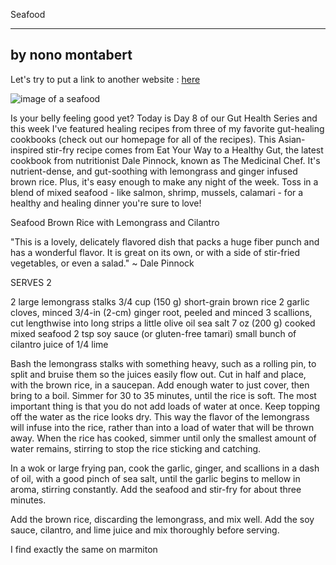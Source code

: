Seafood

-------------------
by nono montabert
-------------------

Let's try to put a link to another website : [here](http://www.foodista.com/blog/2018/02/22/gut-health-week-seafood-brown-rice-with-lemongrass-and-cilantro)

![image of a seafood](http://www.mgc-prevention.fr/wp-content/uploads/2016/05/produits_de_la_mer_377020081.jpg)

Is your belly feeling good yet? Today is Day 8 of our Gut Health Series and this week I've featured healing recipes from three of my favorite gut-healing cookbooks (check out our homepage for all of the recipes). This Asian-inspired stir-fry recipe comes from Eat Your Way to a Healthy Gut, the latest cookbook from nutritionist Dale Pinnock, known as The Medicinal Chef. It's nutrient-dense, and gut-soothing with lemongrass and ginger infused brown rice. Plus, it's easy enough to make any night of the week. Toss in a blend of mixed seafood - like salmon, shrimp, mussels, calamari - for a healthy and healing dinner you're sure to love!

Seafood Brown Rice with Lemongrass and Cilantro

"This is a lovely, delicately flavored dish that packs a huge fiber punch and has a wonderful flavor. It is great on its own, or with a side of stir-fried vegetables, or even a salad." ~ Dale Pinnock

SERVES 2

2 large lemongrass stalks
3/4 cup (150 g) short-grain brown rice
2 garlic cloves, minced
3/4-in (2-cm) ginger root, peeled and minced
3 scallions, cut lengthwise into long strips
a little olive oil
sea salt
7 oz (200 g) cooked mixed seafood
2 tsp soy sauce (or gluten-free tamari)
small bunch of cilantro
juice of 1/4 lime

Bash the lemongrass stalks with something heavy, such as a rolling pin, to split and bruise them so the juices easily flow out. Cut in half and place, with the brown rice, in a saucepan. Add enough water to just cover, then bring to a boil. Simmer for 30 to 35 minutes, until the rice is soft. The most important thing is that you do not add loads of water at once. Keep topping off the water as the rice looks dry. This way the flavor of the lemongrass will infuse into the rice, rather than into a load of water that will be thrown away. When the rice has cooked, simmer until only the smallest amount of water remains, stirring to stop the rice sticking and catching.

In a wok or large frying pan, cook the garlic, ginger, and scallions in a dash of oil, with a good pinch of sea salt, until the garlic begins to mellow in aroma, stirring constantly. Add the seafood and stir-fry for about three minutes.

Add the brown rice, discarding the lemongrass, and mix well. Add the soy sauce, cilantro, and lime juice and mix thoroughly before serving.


I find exactly the same on marmiton

